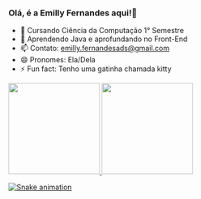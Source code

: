 ### Olá, é a Emilly Fernandes aqui!👋

- 🔭 Cursando Ciência da Computação 1° Semestre
- 🌱 Aprendendo Java e aprofundando no Front-End
- 📫 Contato: emilly.fernandesads@gmail.com
- 😄 Pronomes: Ela/Dela
- ⚡ Fun fact: Tenho uma gatinha chamada kitty
<div>

<a href="https://github.com/seu-usuário-aqui">

<img height="180em" src="https://github-readme-stats.vercel.app/api/top-langs/?username=emilyfas&layout=compact&langs_count=7&theme=dracula"/>

<img height="180em" src="https://github-readme-stats.vercel.app/api?username=emilyfas&show_icons=true&theme=dracula&include_all_commits=true&count_private=true"/>

</div>


![Snake animation](https://github.com/emilyfas/emilyfas/blob/output/github-contribution-grid-snake.svg)
